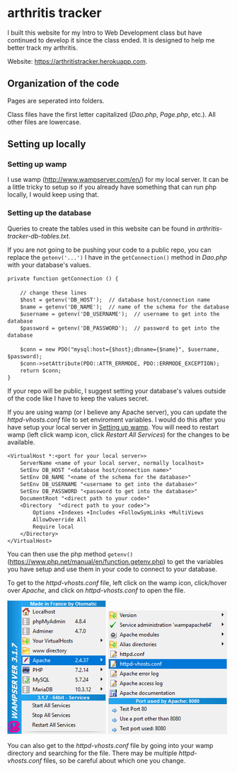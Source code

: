 # arthritis tracker

I built this website for my Intro to Web Development class but have continued to develop it since the class ended. It is designed to help me better track my arthritis.

Website: <https://arthritistracker.herokuapp.com>.

## Organization of the code

Pages are seperated into folders.

Class files have the first letter capitalized (*Dao.php*, *Page.php*, etc.). All other files are lowercase.

## Setting up locally

### Setting up wamp

I use wamp (<http://www.wampserver.com/en/>) for my local server. It can be a little tricky to setup so if you already have something that can run php locally, I would keep using that.

### Setting up the database

Queries to create the tables used in this website can be found in *arthritis-tracker-db-tables.txt*.

If you are not going to be pushing your code to a public repo, you can replace the `getenv('...')` I have in the `getConnection()` method in *Dao.php* with your database's values.

    private function getConnection () {
        
        // change these lines
        $host = getenv('DB_HOST');  // database host/connection name
        $name = getenv('DB_NAME');  // name of the schema for the database
        $username = getenv('DB_USERNAME');  // username to get into the database
        $password = getenv('DB_PASSWORD');  // password to get into the database

        $conn = new PDO("mysql:host={$host};dbname={$name}", $username, $password);
        $conn->setAttribute(PDO::ATTR_ERRMODE, PDO::ERRMODE_EXCEPTION);
        return $conn;
    }

If your repo will be public, I suggest setting your database's values outside of the code like I have to keep the values secret.

If you are using wamp (or I believe any Apache server), you can update the *httpd-vhosts.conf* file to set enviroment variables. I would do this after you have setup your local server in [Setting up wamp](#setting-up-wamp). You will need to restart wamp (left click wamp icon, click *Restart All Services*) for the changes to be available.

    <VirtualHost *:<port for your local server>>
        ServerName <name of your local server, normally localhost>
        SetEnv DB_HOST "<database host/connection name>"
        SetEnv DB_NAME "<name of the schema for the database>"
        SetEnv DB_USERNAME "<username to get into the database>"
        SetEnv DB_PASSWORD "<password to get into the database>"
        DocumentRoot "<direct path to your code>"
        <Directory  "<direct path to your code>">
            Options +Indexes +Includes +FollowSymLinks +MultiViews
            AllowOverride All
            Require local
        </Directory>
    </VirtualHost> 

You can then use the php method `getenv()` (<https://www.php.net/manual/en/function.getenv.php>) to get the variables you have setup and use them in your code to connect to your database.

To get to the *httpd-vhosts.conf* file, left click on the wamp icon, click/hover over *Apache*, and click on *httpd-vhosts.conf* to open the file.

![click on Apache](/img/readme/click-on-apache.png)
![click on file](/img/readme/click-on-file.png)

You can also get to the *httpd-vhosts.conf* file by going into your wamp directory and searching for the file. There may be multiple *httpd-vhosts.conf* files, so be careful about which one you change.
